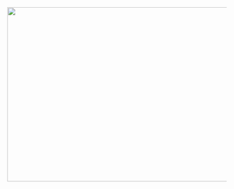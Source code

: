 <a href="https://github.com/devxb/gitanimals">
  <img src="https://render.gitanimals.org/farms/{parkdoyeon1}" width="1000" height="400"/>
</a>
